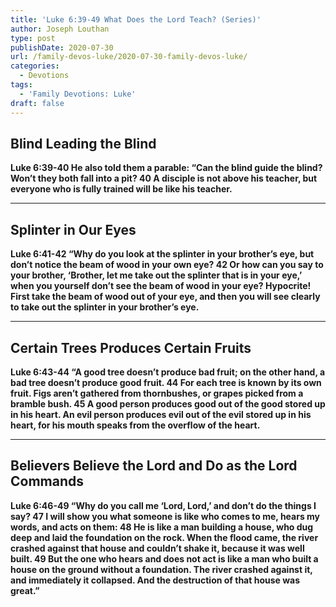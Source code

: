 ```yaml
---
title: 'Luke 6:39-49 What Does the Lord Teach? (Series)'
author: Joseph Louthan
type: post
publishDate: 2020-07-30
url: /family-devos-luke/2020-07-30-family-devos-luke/
categories:
  - Devotions
tags:
  - 'Family Devotions: Luke'
draft: false
---
```


## Blind Leading the Blind

**Luke 6:39-40 He also told them a parable: “Can the blind guide the blind? Won’t they both fall into a pit? 40 A disciple is not above his teacher, but everyone who is fully trained will be like his teacher.**

------

## Splinter in Our Eyes

**Luke 6:41-42 “Why do you look at the splinter in your brother’s eye, but don’t notice the beam of wood in your own eye? 42 Or how can you say to your brother, ‘Brother, let me take out the splinter that is in your eye,’ when you yourself don’t see the beam of wood in your eye? Hypocrite! First take the beam of wood out of your eye, and then you will see clearly to take out the splinter in your brother’s eye.**

------

## Certain Trees Produces Certain Fruits

**Luke 6:43-44 “A good tree doesn’t produce bad fruit; on the other hand, a bad tree doesn’t produce good fruit. 44 For each tree is known by its own fruit. Figs aren’t gathered from thornbushes, or grapes picked from a bramble bush. 45 A good person produces good out of the good stored up in his heart. An evil person produces evil out of the evil stored up in his heart, for his mouth speaks from the overflow of the heart.**

------

## Believers Believe the Lord and Do as the Lord Commands

**Luke 6:46-49 “Why do you call me ‘Lord, Lord,’ and don’t do the things I say? 47 I will show you what someone is like who comes to me, hears my words, and acts on them: 48 He is like a man building a house, who dug deep and laid the foundation on the rock. When the flood came, the river crashed against that house and couldn’t shake it, because it was well built. 49 But the one who hears and does not act is like a man who built a house on the ground without a foundation. The river crashed against it, and immediately it collapsed. And the destruction of that house was great.”**